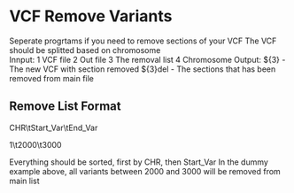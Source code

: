 # VCF Remove Variants

Seperate progrtams if you need to remove sections of your VCF
The VCF should be splitted based on chromosome  
Innput:
  1 VCF file
  2 Out file
  3 The removal list 
  4 Chromosome 
Output:
  ${3}    - The new VCF with section removed
  ${3}del - The sections that has been removed from main file 

## Remove List Format
CHR\tStart\_Var\tEnd\_Var

1\t2000\t3000

Everything should be sorted, first by CHR, then Start\_Var
In the dummy example above, all variants between 2000 and 3000 will be removed from main list

